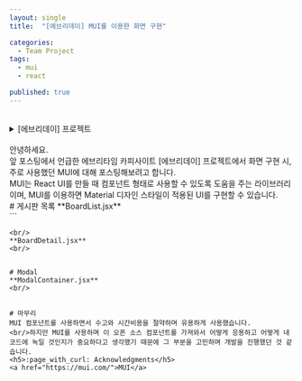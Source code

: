 ```yaml
---
layout: single
title:  "[에브리데이] MUI를 이용한 화면 구현"

categories:
  - Team Project
tags:
  - mui
  - react

published: true
---
```


<br/>
<details>
<summary>[에브리데이] 프로젝트</summary>
  
**기간**
<br/>
**2022.04.01 - 2022.07.30**
**월별 TASK**
<br/>
<h5>4월</h5> 
**기획**
- 어떤 기술을 중심으로 어떤 주제로 프로젝트를 진행할 것인지 정한 후, 프로토타입 제작
- ERD Cloud를 이용한 DB 설계
- REST API 설계
- Spring Boot와 React 각각 로컬에서 프로젝트 생성 후 연동 
<h5>5월</h5>
**화면 구현**
- 디렉토리 및 파일 구조 설계 및 구성
- JS, CSS 사용
- MUI 컴포넌트 사용
- 코드 리팩토링
<h5>6월/7월</h5>
**API 개발**
- 각 메뉴 및 기능마다 API 요청 및 데이터 처리
- 코드 리팩토링(ex. Axios 요청/응답 부분 공통화)
  
</details>
<br/>
안녕하세요.
<br/>앞 포스팅에서 언급한 에브리타임 카피사이트 [에브리데이] 프로젝트에서 화면 구현 시, 주로 사용했던 MUI에 대해 포스팅해보려고 합니다.
<br/>MUI는 React UI를 만들 때 컴포넌트 형태로 사용할 수 있도록 도움을 주는 라이브러리이며, MUI를 이용하면 Material 디자인 스타일이 적용된 UI를 구현할 수 있습니다.

<br/>
# 게시판 목록
**BoardList.jsx**
<br/>
```

```
<br/>
**BoardDetail.jsx**
<br/>
```

```

# Modal
**ModalContainer.jsx**
<br/>
```

```

# 마무리
MUI 컴포넌트를 사용하면서 수고와 시간비용을 절약하며 유용하게 사용했습니다. 
<br/>하지만 MUI를 사용하며 이 오픈 소스 컴포넌트를 가져와서 어떻게 응용하고 어떻게 내 코드에 녹일 것인지가 중요하다고 생각했기 때문에 그 부분을 고민하며 개발을 진행했던 것 같습니다.
<h5>:page_with_curl: Acknowledgments</h5>
<a href="https://mui.com/">MUI</a>



